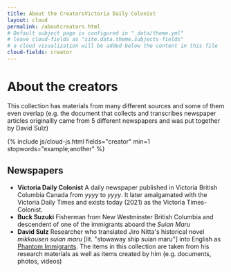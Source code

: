 ```yaml
---
title: About the CreatorsVictoria Daily Colonist
layout: cloud
permalink: /aboutcreators.html
# Default subject page is configured in "_data/theme.yml"
# leave cloud-fields as "site.data.theme.subjects-fields"
# a cloud visualization will be added below the content in this file
cloud-fields: creator
---
```


# About the creators

This collection has materials from many different sources and some of them even overlap (e.g. the document that collects and transcribes newspaper articles originallly came from 5 different newspapers and was put together by David Sulz)

<div id="cloud" class="text-center my-4 bg-light border rounded p-2"></div>
{% include js/cloud-js.html fields="creator" min=1 stopwords="example;another" %}

## Newspapers

- **Victoria Daily Colonist** A daily newspaper published in Victoria British Columbia Canada from *yyyy* to *yyyy*. It later amalgamated with the Victoria Daily Times and exists today (2021) as the Victoria Times-Colonist.
- **Buck Suzuki** Fisherman from New Westminster British Columbia and descendent of one of the immigrants aboard the *Suian Maru*
- **David Sulz** Researcher who translated Jiro Nitta's historical novel *mikkousen suian maru* [lit. "stowaway ship suian maru"] into English as [Phantom Immigrants](https://sites.ualberta.ca/~sulz/Phantom_Immigrants_Oct09.pdf). The items in this collection are taken from his research materials as well as items created by him (e.g. documents, photos, videos)
